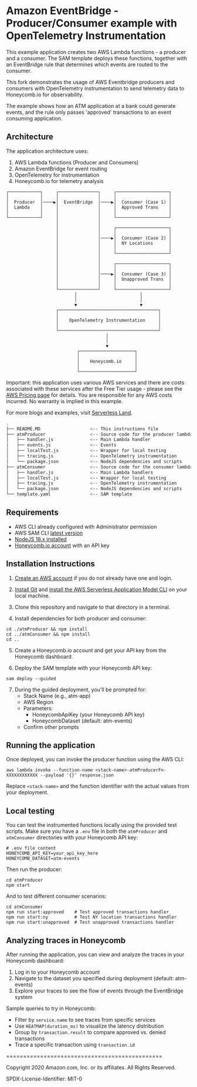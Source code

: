 # Amazon EventBridge - Producer/Consumer example with OpenTelemetry Instrumentation

This example application creates two AWS Lambda functions - a producer and a consumer. The SAM template deploys these functions, together with an EventBridge rule that determines which events are routed to the consumer.

This fork demonstrates the usage of AWS Eventbridge producers and consumers with OpenTelemetry instrumentation to send telemetry data to Honeycomb.io for observability.

The example shows how an ATM application at a bank could generate events, and the rule only passes 'approved' transactions to an event consuming application.

## Architecture

The application architecture uses:

1. AWS Lambda functions (Producer and Consumers)
2. Amazon EventBridge for event routing
3. OpenTelemetry for instrumentation
4. Honeycomb.io for telemetry analysis

```
┌────────────┐     ┌───────────────┐     ┌────────────────────┐
│            │     │               │     │                    │
│  Producer  │────▶│  EventBridge  │────▶│  Consumer (Case 1) │
│  Lambda    │     │               │     │  Approved Trans    │
│            │     │               │     │                    │
└────────────┘     │               │     └────────────────────┘
                   │               │     
                   │               │     ┌────────────────────┐
                   │               │     │                    │
                   │               │────▶│  Consumer (Case 2) │
                   │               │     │  NY Locations      │
                   │               │     │                    │
                   │               │     └────────────────────┘
                   │               │     
                   │               │     ┌────────────────────┐
                   │               │     │                    │
                   │               │────▶│  Consumer (Case 3) │
                   │               │     │  Unapproved Trans  │
                   │               │     │                    │
                   └───────────────┘     └────────────────────┘
                          │                        │
                          │                        │
                          ▼                        ▼
                   ┌──────────────────────────────────────┐
                   │                                      │
                   │    OpenTelemetry Instrumentation     │
                   │                                      │
                   └──────────────────────────────────────┘
                                      │
                                      │
                                      ▼
                           ┌─────────────────────┐
                           │                     │
                           │    Honeycomb.io     │
                           │                     │
                           └─────────────────────┘
```

Important: this application uses various AWS services and there are costs associated with these services after the Free Tier usage - please see the [AWS Pricing page](https://aws.amazon.com/pricing/) for details. You are responsible for any AWS costs incurred. No warranty is implied in this example.

For more blogs and examples, visit [Serverless Land](https://serverlessland.com/).

```bash
.
├── README.MD                   <-- This instructions file
├── atmProducer                 <-- Source code for the producer lambda function
│   ├── handler.js              <-- Main Lambda handler
│   ├── events.js               <-- Events
│   ├── localTest.js            <-- Wrapper for local testing
│   ├── tracing.js              <-- OpenTelemetry instrumentation
│   └── package.json            <-- NodeJS dependencies and scripts
├── atmConsumer                 <-- Source code for the consumer lambda functions
│   ├── handler.js              <-- Main Lambda handlers
│   ├── localTest.js            <-- Wrapper for local testing
│   ├── tracing.js              <-- OpenTelemetry instrumentation
│   └── package.json            <-- NodeJS dependencies and scripts
└── template.yaml               <-- SAM template
```

## Requirements

* AWS CLI already configured with Administrator permission
* AWS SAM CLI [latest version](https://docs.aws.amazon.com/serverless-application-model/latest/developerguide/install-sam-cli.html)
* [NodeJS 18.x installed](https://nodejs.org/en/download/)
* [Honeycomb.io account](https://honeycomb.io/) with an API key

## Installation Instructions

1. [Create an AWS account](https://portal.aws.amazon.com/gp/aws/developer/registration/index.html) if you do not already have one and login.

2. [Install Git](https://git-scm.com/book/en/v2/Getting-Started-Installing-Git) and [install the AWS Serverless Application Model CLI](https://docs.aws.amazon.com/serverless-application-model/latest/developerguide/serverless-sam-cli-install.html) on your local machine.

3. Clone this repository and navigate to that directory in a terminal.

4. Install dependencies for both producer and consumer:
```
cd ./atmProducer && npm install
cd ../atmConsumer && npm install
cd ..
```

5. Create a Honeycomb.io account and get your API key from the Honeycomb dashboard.

6. Deploy the SAM template with your Honeycomb API key:
```
sam deploy --guided
```

7. During the guided deployment, you'll be prompted for:
   - Stack Name (e.g., atm-app)
   - AWS Region
   - Parameters:
     - HoneycombApiKey (your Honeycomb API key)
     - HoneycombDataset (default: atm-events)
   - Confirm other prompts

## Running the application

Once deployed, you can invoke the producer function using the AWS CLI:

```
aws lambda invoke --function-name <stack-name>-atmProducerFn-XXXXXXXXXXXX --payload '{}' response.json
```

Replace `<stack-name>` and the function identifier with the actual values from your deployment.

## Local testing

You can test the instrumented functions locally using the provided test scripts. Make sure you have a `.env` file in both the `atmProducer` and `atmConsumer` directories with your Honeycomb API key:

```
# .env file content
HONEYCOMB_API_KEY=your_api_key_here
HONEYCOMB_DATASET=atm-events
```

Then run the producer:
```
cd atmProducer
npm start
```

And to test different consumer scenarios:
```
cd atmConsumer
npm run start:approved    # Test approved transactions handler
npm run start:ny          # Test NY location transactions handler
npm run start:unapproved  # Test unapproved transactions handler
```

## Analyzing traces in Honeycomb

After running the application, you can view and analyze the traces in your Honeycomb dashboard:

1. Log in to your Honeycomb account
2. Navigate to the dataset you specified during deployment (default: atm-events)
3. Explore your traces to see the flow of events through the EventBridge system

Sample queries to try in Honeycomb:
- Filter by `service.name` to see traces from specific services
- Use `HEATMAP(duration_ms)` to visualize the latency distribution
- Group by `transaction.result` to compare approved vs. denied transactions
- Trace a specific transaction using `transaction.id`

==============================================

Copyright 2020 Amazon.com, Inc. or its affiliates. All Rights Reserved.

SPDX-License-Identifier: MIT-0
